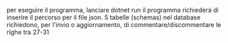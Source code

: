 per eseguire il programma, lanciare dotnet run
il programma richiederà di inserire il percorso per il file json.
5 tabelle (schemas) nel database richiedono, per l'invio o aggiornamento, di commentare/discommentare le righe tra 27-31 